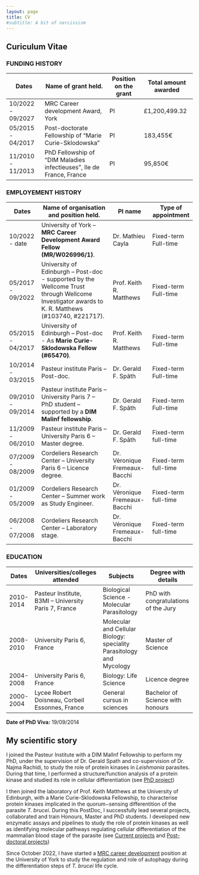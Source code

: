 ```yaml
---
layout: page
title: CV
#subtitle: A bit of narcissism
---
```


## Curiculum Vitae

### FUNDING HISTORY

| Dates | Name of grant held.  | Position on the grant | Total amount awarded |
| ---- | ---- | ---- | ---- |
| 10/2022 - 09/2027 | MRC Career development Award, York | PI | £1,200,499.32 |
| 05/2015 - 04/2017 | Post-doctorate Fellowship of “Marie Curie-Sklodowska” | PI | 183,455€ |
| 11/2010 - 11/2013 | PhD Fellowship of “DIM Maladies infectieuses”, Ile de France, France | PI | 95,850€ |

### EMPLOYEMENT HISTORY

| Dates | Name of organisation and position held. | PI name | Type of appointment |
| ---- | ---- | ---- | ---- |
| 10/2022 - date | University of York – **MRC Career Development Award Fellow (MR/W026996/1)**. | Dr. Mathieu Cayla | Fixed-term Full-time |
| 05/2017 - 09/2022 | University of Edinburgh – Post-doc - supported by the Wellcome Trust through Wellcome Investigator awards to K. R. Matthews (#103740, #221717). | Prof. Keith R. Matthews | Fixed-term Full-time |
| 05/2015 - 04/2017 | University of Edinburgh – Post-doc - As **Marie Curie-Sklodowska Fellow (#65470)**. | Prof. Keith R. Matthews | Fixed-term Full-time |
| 10/2014 - 03/2015 | Pasteur institute Paris – Post-doc. | Dr. Gerald F. Spãth | Fixed-term Full-time |
| 09/2010 - 09/2014 | Pasteur institute Paris – University Paris 7 – PhD student – supported by a **DIM Malinf fellowship**. | Dr. Gerald F. Spãth | Fixed-term Full-time |
| 11/2009 - 06/2010 | Pasteur institute Paris – University Paris 6 – Master degree. | Dr. Gerald F. Spãth | Fixed-term full-time |
| 07/2009 - 08/2009 | Cordeliers Research Center – University Paris 6 – Licence degree. | Dr. Véronique Fremeaux-Bacchi | Fixed-term full-time |
| 01/2009 - 05/2009 | Cordeliers Research Center – Summer work as Study Engineer. | Dr. Véronique Fremeaux-Bacchi | Fixed-term full-time |
| 06/2008 - 07/2008 | Cordeliers Research Center – Laboratory stage. | Dr. Véronique Fremeaux-Bacchi | Fixed-term full-time |

### EDUCATION

| Dates | Universities/colleges attended | Subjects | Degree with details |
| ---- | ---- | ---- | ---- |
| 2010-2014 | Pasteur Institute, B3MI – University Paris 7, France | Biological Science - Molecular Parasitology | PhD with congratulations of the Jury |
| 2008-2010 | University Paris 6, France | Molecular and Cellular Biology: speciality Parasitology and Mycology | Master of Science |
| 2004-2008 | University Paris 6, France | Biology: Life Science | Licence degree |
| 2000-2004 | Lycee Robert Doisneau, Corbeil Essonnes, France | General cursus in sciences | Bachelor of Science with honours |


**Date of PhD Viva:** 19/09/2014

## My scientific story

I joined the Pasteur Institute with a DIM MalInf Fellowship to perform my PhD, under the supervision of Dr. Gerald Spath and co-supervision of Dr. Najma Rachidi, to study the role of protein kinases in _Leishmania_ parasites. During that time, I performed a structure/function analysis of a protein kinase and studied its role in cellular differentiation (see [PhD project](../pastprojects#phd))

I then joined the laboratory of Prof. Keith Matthews at the University of Edinburgh, with a Marie Curie-Sklodowska Fellowship, to characterise protein kinases implicated in the quorum−sensing differentition of the parasite _T. brucei_. During this PostDoc, I successfully lead several projects, collaborated and train Honours, Master and PhD students. I developed new enzymatic assays and pipelines to study the role of protein kinases as well as identifying molecular pathways regulating cellular differentiation of the mammalian blood stage of the parasite (see [Current projects](../projects) and [Post-doctoral projects](../pastprojects#post-doctorat))

Since October 2022, I have started a [MRC career development](../2022-03-03-mrc-career-development-award-york) position at the University of York to study the regulation and role of autophagy during the differentiation steps of _T. brucei_ life cycle.

